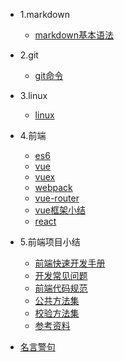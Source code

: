 - 1.markdown
  - [markdown基本语法](markdown/markdown基本语法)
  
- 2.git
  - [git命令](git/git命令)
  
- 3.linux
  - [linux](linux命令/linux)

- 4.前端
  - [es6](前端/es6.md)
  - [vue](前端/vue)
  - [vuex](前端/vuex)
  - [webpack](前端/webpack)
  - [vue-router](前端/vue-router)
  - [vue框架小结](前端/vue框架小结)
  - [react](前端/react)
  
- 5.前端项目小结
   - [前端快速开发手册](前端项目小结/前端快速开发手册)
   - [开发常见问题](前端项目小结/开发常见问题)
   - [前端代码规范](前端项目小结/前端代码规范)
   - [公共方法集](前端项目小结/公共方法集)
   - [校验方法集](前端项目小结/校验方法集)
   - [参考资料](前端项目小结/参考资料)
   
- [名言警句](名言警句)
  